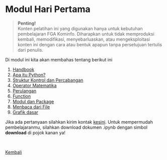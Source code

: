 <h1>Modul Hari Pertama</h1>

>**Penting!**</br>Konten pelatihan ini yang digunakan hanya untuk kebutuhan pembelajaran FGA Kominfo. Diharapkan untuk tidak memproduksi kembali, memodifikasi, menyebarluaskan, atau mengeksploitasi konten ini dengan cara atau bentuk apapun tanpa persetujuan tertulis dari penulis.

<p>Di modul ini kita akan membahas tentang berikut ini</p>
<ol>
    <li><a href="https://github.com/AbelKristanto/learning-course/blob/main/fga2022/day-1/ppt-day1.pdf">Handbook</a></li>
    <li><a href="https://nbviewer.org/github/AbelKristanto/learning-course/blob/main/fga2022/day-1/apaitupython.ipynb">Apa itu Python?</a></li>
    <li><a href="https://nbviewer.org/github/AbelKristanto/learning-course/blob/main/fga2022/day-1/strukturkontrol.ipynb">Struktur Kontrol dan Percabangan</a></li>
    <li><a href="https://nbviewer.org/github/AbelKristanto/learning-course/blob/main/fga2022/day-1/operator.ipynb">Operator Matematika</a></li>
    <li><a href="https://nbviewer.org/github/AbelKristanto/learning-course/blob/main/fga2022/day-1/perulangan.ipynb">Perulangan</a></li>
    <li><a href="https://nbviewer.org/github/AbelKristanto/learning-course/blob/main/fga2022/day-1/function.ipynb">Function</a></li>
    <li><a href="https://nbviewer.org/github/AbelKristanto/learning-course/blob/main/fga2022/day-1/modulepackage.ipynb">Modul dan Package</a></li>
    <li><a href="https://nbviewer.org/github/AbelKristanto/learning-course/blob/main/fga2022/day-1/membacafile.ipynb">Menbaca dari File</a></li>
    <li><a href="https://nbviewer.org/github/AbelKristanto/learning-course/blob/main/fga2022/day-1/grafik.ipynb">Grafik dasar</a></li>
</ol>

Jika ada pertanyaan silahkan kirim kontak [kesini](https://id.linkedin.com/in/abelkristanto/in). Untuk mempermudah pembelajaranmu, silahkan download dokumen .ipynb dengan simbol <b>download</b> di pojok kanan ya!

</br>

[Kembali](https://github.com/AbelKristanto/learning-course/blob/main/fga2022/README.md)
